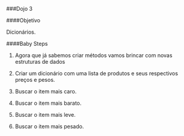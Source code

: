 ###Dojo 3

####Objetivo

Dicionários.

####Baby Steps

1. Agora que já sabemos criar métodos vamos brincar com novas estruturas de dados

2. Criar um dicionário com uma lista de produtos e seus respectivos preços e pesos.

3. Buscar o item mais caro.

4. Buscar o item mais barato.

5. Buscar o item mais leve.

6. Buscar o item mais pesado.
